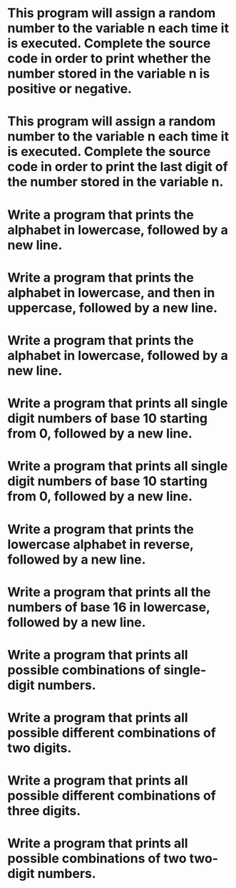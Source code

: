 # This program will assign a random number to the variable n each time it is executed. Complete the source code in order to print whether the number stored in the variable n is positive or negative.

# This program will assign a random number to the variable n each time it is executed. Complete the source code in order to print the last digit of the number stored in the variable n.

# Write a program that prints the alphabet in lowercase, followed by a new line.

# Write a program that prints the alphabet in lowercase, and then in uppercase, followed by a new line.

# Write a program that prints the alphabet in lowercase, followed by a new line.

# Write a program that prints all single digit numbers of base 10 starting from 0, followed by a new line.

# Write a program that prints all single digit numbers of base 10 starting from 0, followed by a new line.

# Write a program that prints the lowercase alphabet in reverse, followed by a new line.

# Write a program that prints all the numbers of base 16 in lowercase, followed by a new line.

# Write a program that prints all possible combinations of single-digit numbers.
# Write a program that prints all possible different combinations of two digits.
# Write a program that prints all possible different combinations of three digits.
# Write a program that prints all possible combinations of two two-digit numbers.

